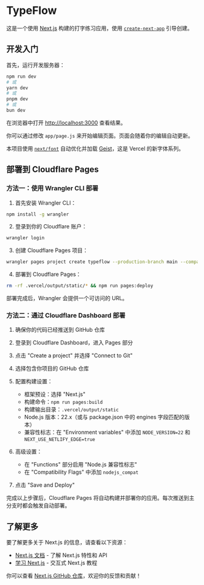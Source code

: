 # TypeFlow

这是一个使用 [Next.js](https://nextjs.org) 构建的打字练习应用，使用 [`create-next-app`](https://github.com/vercel/next.js/tree/canary/packages/create-next-app) 引导创建。

## 开发入门

首先，运行开发服务器：

```bash
npm run dev
# 或
yarn dev
# 或
pnpm dev
# 或
bun dev
```

在浏览器中打开 [http://localhost:3000](http://localhost:3000) 查看结果。

你可以通过修改 `app/page.js` 来开始编辑页面。页面会随着你的编辑自动更新。

本项目使用 [`next/font`](https://nextjs.org/docs/app/building-your-application/optimizing/fonts) 自动优化并加载 [Geist](https://vercel.com/font)，这是 Vercel 的新字体系列。

## 部署到 Cloudflare Pages

### 方法一：使用 Wrangler CLI 部署

1. 首先安装 Wrangler CLI：
```bash
npm install -g wrangler
```

2. 登录到你的 Cloudflare 账户：
```bash
wrangler login
```

3. 创建 Cloudflare Pages 项目：
```bash
wrangler pages project create typeflow --production-branch main --compatibility-flags nodejs_compat
```

4. 部署到 Cloudflare Pages：
```bash
rm -rf .vercel/output/static/* && npm run pages:deploy
```

部署完成后，Wrangler 会提供一个可访问的 URL。

### 方法二：通过 Cloudflare Dashboard 部署

1. 确保你的代码已经推送到 GitHub 仓库

2. 登录到 Cloudflare Dashboard，进入 Pages 部分

3. 点击 "Create a project" 并选择 "Connect to Git"

4. 选择包含你项目的 GitHub 仓库

5. 配置构建设置：
   - 框架预设：选择 "Next.js"
   - 构建命令：`npm run pages:build`
   - 构建输出目录：`.vercel/output/static`
   - Node.js 版本：22.x（或与 package.json 中的 engines 字段匹配的版本）
   - 兼容性标志：在 "Environment variables" 中添加 `NODE_VERSION=22` 和 `NEXT_USE_NETLIFY_EDGE=true`

6. 高级设置：
   - 在 "Functions" 部分启用 "Node.js 兼容性标志"
   - 在 "Compatibility Flags" 中添加 `nodejs_compat`

7. 点击 "Save and Deploy"

完成以上步骤后，Cloudflare Pages 将自动构建并部署你的应用。每次推送到主分支时都会触发自动部署。

## 了解更多

要了解更多关于 Next.js 的信息，请查看以下资源：

- [Next.js 文档](https://nextjs.org/docs) - 了解 Next.js 特性和 API
- [学习 Next.js](https://nextjs.org/learn) - 交互式 Next.js 教程

你可以查看 [Next.js GitHub 仓库](https://github.com/vercel/next.js)，欢迎你的反馈和贡献！
